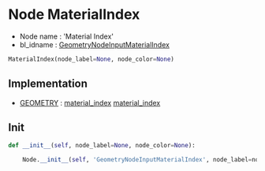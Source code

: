 # Node MaterialIndex

- Node name : 'Material Index'
- bl_idname : [GeometryNodeInputMaterialIndex](https://docs.blender.org/api/current/bpy.types.GeometryNodeInputMaterialIndex.html)


``` python
MaterialIndex(node_label=None, node_color=None)
```
## Implementation

- [GEOMETRY](/docs/GeoNodes/socket_GEOMETRY.md) : [material_index](/docs/GeoNodes/socket_GEOMETRY.md#material_index) [material_index](/docs/GeoNodes/socket_GEOMETRY.md#material_index)

## Init

``` python
def __init__(self, node_label=None, node_color=None):

    Node.__init__(self, 'GeometryNodeInputMaterialIndex', node_label=node_label, node_color=node_color)
```
